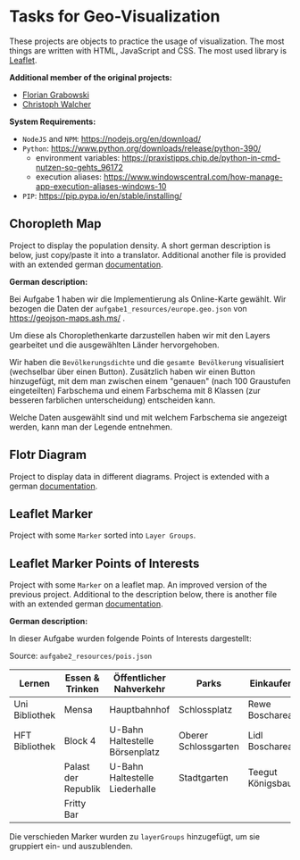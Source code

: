 # Tasks for Geo-Visualization

These projects are objects to practice the usage of visualization. The most things are written with HTML, JavaScript and
CSS. The most used library is [Leaflet](https://leafletjs.com/).

__Additional member of the original projects:__

* [Florian Grabowski](https://github.com/FlorianGrabowski)
* [Christoph Walcher](https://github.com/wiomoc)

__System Requirements:__

* `NodeJS` and `NPM`: https://nodejs.org/en/download/
* `Python`: https://www.python.org/downloads/release/python-390/
  * environment variables: https://praxistipps.chip.de/python-in-cmd-nutzen-so-gehts_96172
  * execution aliases: https://www.windowscentral.com/how-manage-app-execution-aliases-windows-10
* `PIP`: https://pip.pypa.io/en/stable/installing/

## Choropleth Map

Project to display the population density. A short german description is below, just copy/paste it into a translator.
Additional another file is provided with an extended german [documentation](./choropleth-map-documentation-ger.pdf).

__German description:__

Bei Aufgabe 1 haben wir die Implementierung als Online-Karte gewählt. Wir bezogen die Daten
der `aufgabe1_resources/europe.geo.json` von https://geojson-maps.ash.ms/ .

Um diese als Choroplethenkarte darzustellen haben wir mit den Layers gearbeitet und die ausgewählten Länder
hervorgehoben.

Wir haben die `Bevölkerungsdichte` und die `gesamte Bevölkerung` visualisiert (wechselbar über einen Button). Zusätzlich
haben wir einen Button hinzugefügt, mit dem man zwischen einem "genauen" (nach 100 Graustufen eingeteilten) Farbschema
und einem Farbschema mit 8 Klassen (zur besseren farblichen unterscheidung) entscheiden kann.

Welche Daten ausgewählt sind und mit welchem Farbschema sie angezeigt werden, kann man der Legende entnehmen.

## Flotr Diagram

Project to display data in different diagrams. Project is extended with a
german [documentation](./diagram-documentation-ger.pdf).

## Leaflet Marker

Project with some `Marker` sorted into `Layer Groups`.

## Leaflet Marker Points of Interests

Project with some `Marker` on a leaflet map. An improved version of the previous project. Additional to the description
below, there is another file with an extended german [documentation](./choropleth-map-documentation-ger.pdf).

__German description:__

In dieser Aufgabe wurden folgende Points of Interests dargestellt:

Source: `aufgabe2_resources/pois.json`

| Lernen         | Essen & Trinken     | Öffentlicher Nahverkehr        | Parks                | Einkaufen        |
|----------------|---------------------|--------------------------------|----------------------|------------------|
| Uni Bibliothek | Mensa               | Hauptbahnhof                   | Schlossplatz         | Rewe Boschareal  |
| HFT Bibliothek | Block 4             | U-Bahn Haltestelle Börsenplatz | Oberer Schlossgarten | Lidl Boschareal  |
|                | Palast der Republik | U-Bahn Haltestelle Liederhalle | Stadtgarten          | Teegut Königsbau |
|                | Fritty Bar          |                                |                      |                  |

Die verschieden Marker wurden zu `layerGroups` hinzugefügt, um sie gruppiert ein- und auszublenden.
